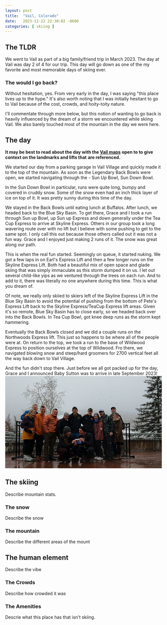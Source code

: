 ```yaml
---
layout: post
title:  "Vail, Colorado"
date:   2023-12-22 22:30:02 -0600
categories: [ skiing ]
---
```


## The TLDR
We went to Vail as part of a big family/friend
trip in March 2023. The day at Vail was day 
2 of 4 for our trip. This day will go down
as one of the my favorite and most memorable 
days of skiing ever. 

### The would I go back?
Without hesitation, yes. From very early in the 
day, I was saying "this place lives up to the hype."
It's also worth noting that I was initially 
hesitant to go to Vail because of the cost, crowds,
and hoity-toity nature. 

I'll commentate through more below, but this notion of 
wanting to go back is heavily influenced by the 
dream of a storm we encountered while skiing Vail. We also
barely touched most of the mountain in the day we were here.

## The day
__It may be best to read about the day with the [Vail maps]__
__open to to give context on the landmarks and lifts that__
__are referenced.__

We started our day from a parking garage in Vail Village
and quickly made it to the top of the mountain. As soon
as the Legendary Back Bowls were open, we started navigating
through the - Sun Up Bowl, Sun Down Bowl.

In the Sun Down Bowl in particular, runs were quite long,
bumpy and covered in cruddy snow. Some of the snow even had
an inch thick layer of ice on top of it. It was pretty sunny
during this time of the day. 

We stayed in the Back Bowls until eating lunch at Buffalos. 
After lunch, we headed back to the Blue Sky Basin. To get there,
Grace and I took a run through Sun up Bowl, up Sun up Express and
down generally under the Tea Cup Express to arrive at Skyline Express.
Others in our group took a long wavering route over with no lift but 
I believe with some pushing to get to the same spot. I only call this
out because those others called out it was not a fun way. Grace and
I enjoyed just making 2 runs of it. The snow was great along our 
path. 

This is when the real fun started. Seemingly on queue, it started 
nuking. We got a few laps in on Earl's Express Lift and then
a few longer runs on the Skyline Express Lift. Both had a beautiful
mix of open space and glade skiing that was simply immaculate
as this storm dumped it on us. I let out several child-like
yips as we ventured through the trees on each run. And to add to it,
there was literally no one anywhere during this time. This is 
what you dream of.

Of note, we really only skiied to skiers left of the Skyline Express 
Lift in the Blue Sky Basin to avoid the potential of pushing from
the bottom of Pete's Express Lift back to the Skyline Express/TeaCup 
Express lift areas. Given it's so remote, Blue Sky Basin has to close early, so we 
headed back over into the Back Bowls. In Tea Cup Bowl, got knee deep
runs as the storm kept hammering. 

Eventually the Back Bowls closed 
and we did a couple runs on the Northwoods Express lift. This just
so happens to be where all of the people were at. On return to the top,
we took a run to the base of Wildwood Express to position ourselves
at the top of Wildwood. Fro there, we
navigated blowing snow and steep/hard groomers for 2700 vertical feet
all the way back down to Vail Village. 

And the fun didn't stop there. Just before we all got packed up 
for the day, Grace and I announced Baby Sutton was to arrive in
late September 2023!
![Baby Reveal]

## The skiing
Describe mountain stats.
### The snow
Describe the snow

### The mountain
Describe the different areas of the mount

## The human element
Describe the vibe
 
### The Crowds
Describe how crowded it was

### The Amenities
Descrie what this place has that isn't skiing.

[Vail maps]:https://www.vail.com/the-mountain/about-the-mountain/trail-map.aspx
[Baby Reveal]:/assets/images/vailBabyReveal2023.PNG